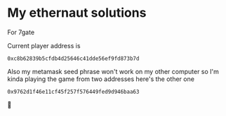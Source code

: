 # My ethernaut solutions

For 7gate


Current player address is 


```0xc8b62839b5cfdb4d25646c41dde56ef9fd873b7d```

Also my metamask seed phrase won't work on my other computer so I'm kinda playing the game from two addresses here's the other one


``` 0x9762d1f46e11cf45f257f576449fed9d946baa63 ```


:thinking:
